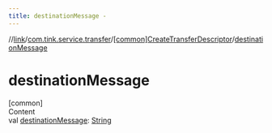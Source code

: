 ```yaml
---
title: destinationMessage -
---
```

//[link](../../index.md)/[com.tink.service.transfer](../index.md)/[[common]CreateTransferDescriptor](index.md)/[destinationMessage](destination-message.md)



# destinationMessage  
[common]  
Content  
val [destinationMessage](destination-message.md): [String](https://kotlinlang.org/api/latest/jvm/stdlib/kotlin/-string/index.html)  



